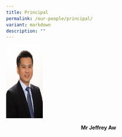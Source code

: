 ```yaml
---
title: Principal
permalink: /our-people/principal/
variant: markdown
description: ""
---
```

<img alt="Principal" height="200" width="100" src="/images/Mr_Jeffrey_Aw.jpeg">

**<center>Mr Jeffrey Aw</center>**